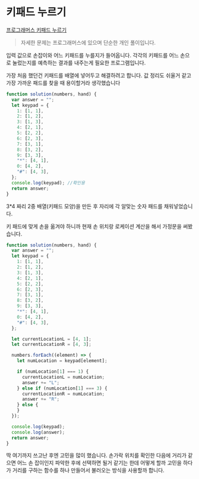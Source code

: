 # 키패드 누르기  
[프로그래머스 키패드 누르기](https://programmers.co.kr/learn/courses/30/lessons/67256)  

> 자세한 문제는 프로그래머스에 있으며 단순한 개인 풀이입니다.  

입력 값으로 손잡이와 어느 키패드를 누를지가 들어옵니다. 각각의 키패드를 어느 손으로 눌렀는지를 예측하는 결과를 내주는게 필요한 프로그램입니다.  

가장 처음 했던건 키패드를 배열에 넣어두고 해결하려고 합니다. 값 정리도 쉬울거 같고 가장 가까운 패드를 찾을 때 용이할거라 생각했습니다  

```js
function solution(numbers, hand) {
  var answer = "";
  let keypad = {
    1: [1, 1],
    2: [1, 2],
    3: [1, 3],
    4: [2, 1],
    5: [2, 2],
    6: [2, 3],
    7: [3, 1],
    8: [3, 2],
    9: [3, 3],
    "*": [4, 1],
    0: [4, 2],
    "#": [4, 3],
  };
  console.log(keypad); //확인용
  return answer;
}
```  
3*4 짜리 2중 배열(키패드 모양)을 만든 후 자리에 각 알맞는 숫자 패드를 채워넣었습니다.  

키 패드에 맞게 손을 옮겨야 하니까 현재 손 위치랑 로케이션 계산을 해서 가정문을 써봤습니다.  

```js
function solution(numbers, hand) {
  var answer = "";
  let keypad = {
    1: [1, 1],
    2: [1, 2],
    3: [1, 3],
    4: [2, 1],
    5: [2, 2],
    6: [2, 3],
    7: [3, 1],
    8: [3, 2],
    9: [3, 3],
    "*": [4, 1],
    0: [4, 2],
    "#": [4, 3],
  };

  let currentLocationL = [4, 1];
  let currentLocationR = [4, 3];

  numbers.forEach((element) => {
    let numLocation = keypad[element];

    if (numLocation[1] === 1) {
      currentLocationL = numLocation;
      answer += "L";
    } else if (numLocation[1] === 3) {
      currentLocationR = numLocation;
      answer += "R";
    } else {
    }
  });

  console.log(keypad);
  console.log(answer);
  return answer;
}
```  
딱 여기까지 쓰고난 후엔 고민을 많이 했습니다. 손가락 위치를 확인한 다음에 거리가 같으면 어느 손 잡이인지 파악한 후에 선택하면 될거 같기는 한데 어떻게 할까 고민을 하다가 거리를 구하는 함수를 하나 만들어서 불러오는 방식을 사용할까 합니다.  

